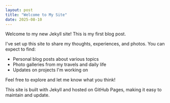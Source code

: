 ```yaml
---
layout: post
title: "Welcome to My Site"
date: 2025-08-10
---
```


Welcome to my new Jekyll site! This is my first blog post.

I've set up this site to share my thoughts, experiences, and photos. You can expect to find:

- Personal blog posts about various topics
- Photo galleries from my travels and daily life
- Updates on projects I'm working on

Feel free to explore and let me know what you think!

This site is built with Jekyll and hosted on GitHub Pages, making it easy to maintain and update.